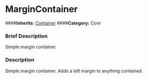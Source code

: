 #  MarginContainer  
####**Inherits:** [Container](class_container)
####**Category:** Core

###  Brief Description  
Simple margin container.

###  Description  
Simple margin container. Adds a left margin to anything contained.
